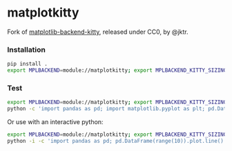 # matplotkitty

Fork of [matplotlib-backend-kitty](https://github.com/jktr/matplotlib-backend-kitty), released under CC0, by @jktr.

### Installation

```sh
pip install .
export MPLBACKEND=module://matplotkitty; export MPLBACKEND_KITTY_SIZING=manual
```

### Test

```sh
export MPLBACKEND=module://matplotkitty; export MPLBACKEND_KITTY_SIZING=manual
python -c 'import pandas as pd; import matplotlib.pyplot as plt; pd.DataFrame(range(10)).plot.line(); plt.show()'
```

Or use with an interactive python:

```sh
export MPLBACKEND=module://matplotkitty; export MPLBACKEND_KITTY_SIZING=manual
python -i -c 'import pandas as pd; pd.DataFrame(range(10)).plot.line()'
```
